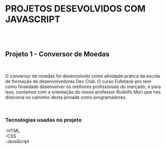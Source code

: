 <h1>PROJETOS DESEVOLVIDOS COM JAVASCRIPT</h1>
<br>
<br>
<h2>Projeto 1 - Conversor de Moedas</h2>
<br>
<p>O conversor de moedas foi desenvolvido como atividade prática da escola de formação de desenvolvedores Dev Club. O curso Fullstack-pro tem como finalidade desenvolver os melhores profissionais do mercado, e para isso, contamos com a orientação do nosso professor Rodolfo Mori que nos direciona no caminho desta jornada como programadores.</p>
<br>
<h3>Tecnologias usadas no projeto</h3>
-HTML
<br>
-CSS
<br>
-JavaScript
<br>
<img src
